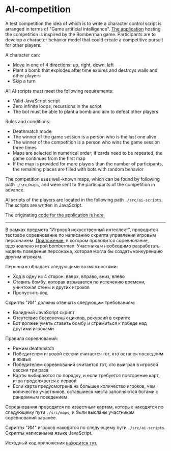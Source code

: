 # AI-competition
A test competition the idea of which is to write a character control script is arranged in terms of "Game artificial intelligence". [The application](http://f0798392.xsph.ru/) hosting the competition is inspired by the Bomberman game. Participants are to develop a character behavior model that could create a competitive pursuit for other players.  
  
A character can:  
- Move in one of 4 directions: up, right, down, left  
- Plant a bomb that explodes after time expires and destroys walls and other players  
- Skip a turn  
  
All AI scripts must meet the following requirements:  
- Valid JavaScript script  
- Zero infinite loops, recursions in the script  
- The bot must be able to plant a bomb and aim to defeat other players  
  
Rules and conditions:  
- Deathmatch mode  
- The winner of the game session is a person who is the last one alive  
- The winner of the competition is a person who wins the game session three times  
- Maps are selected in numerical order; if cards need to be repeated, the game continues from the first map  
- If the map is provided for more players than the number of participants, the remaining places are filled with bots with random behavior  
  
The competition uses well-known maps, which can be found by following path `./src/maps`, and were sent to the participants of the competition in advance.  
  
AI scripts of the players are located in the following path `./src/ai-scripts`. The scripts are written in JavaScript.  
  
The originating [code for the application is here.](https://github.com/gershuk/AiBattle-V2.0)

---

В рамках предмета "Игровой искусственный интеллект", проводится тестовое соревнование по написанию скрипта управления игровым персонажем. 
[Приложение](http://f0798392.xsph.ru/), в котором проводится соревнование, вдохновлено игрой bomberman.
Участникам необходимо разработать модель поведения персонажа, которая могла бы создать конкуренцию другим игрокам. 

Персонаж обладает следующими возможностями:
 - Ход в одну из 4 сторон: вверх, вправо, вниз, влево
 - Ставить бомбу, которая взрывается по истечению времени, уничтожая стены и других игроков
 - Пропустить ход

Скрипты "ИИ" должны отвечать следующим требованиям:

 - Валидный JavaScript скрипт
 - Отсутствие бесконечных циклов, рекурсий в скрипте
 - Бот должен уметь ставить бомбу и стремиться к победе над другими игроками

Правила соревнований:

 - Режим deathmatch
 - Победителем игровой сессии считается тот, кто остался последним в живых
 - Победителем соревнований считается тот, кто выиграл в игровой сессии три раза
 - Карты выбираются по порядку, и если требуется повторение карт, игра продолжается с первой
 - Если карта предусмотрена на большее количество игроков, чем количество участников,  оставшиеся места заполняются ботами с рандомным поведением

Соревнования проводятся по известным картам, которые находятся по следующему пути `./src/maps`, и были высланы участникам соревнований заранее.

Скрипты "ИИ" игроков находятся по следующему пути `./src/ai-scripts`. Скрипты написаны на языке JavaScript.

Исходный код приложения [находится тут.](https://github.com/gershuk/AiBattle-V2.0)

